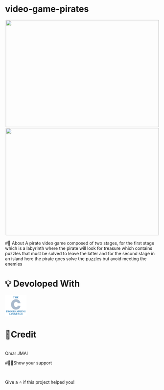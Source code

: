 # video-game-pirates

<p align="center">
  <img height="350" width="500" src="https://files.fm/thumb_show.php?i=dd7zzhe6p">
  <img height="350" width="500" src="https://files.fm/thumb_show.php?i=d2pdm5w49">
</p> 
 #📣 About 
 A pirate video game composed of two stages, for the first stage which is a labyrinth where the pirate will look for treasure which contains puzzles that
 must be solved to leave the latter and for the second stage in an island here the pirate goes solve the puzzles but avoid meeting the enemies
 
# 💡 Devoloped With
<span><img height="70" src="https://raw.githubusercontent.com/github/explore/80688e429a7d4ef2fca1e82350fe8e3517d3494d/topics/c/c.png"></span>



# 📝Credit

<br>
  Omar JMAI

#👨‍🚀Show your support

<br>

Give a ⭐️ if this project helped you!
